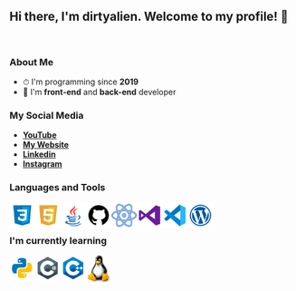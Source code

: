 ## Hi there, I'm dirtyalien. Welcome to my profile! 👋

<br />

### About Me
- ⏱ I'm programming since **2019**
- 🔧 I'm **front-end** and **back-end** developer


### My Social Media
- [**YouTube**][yt]
- [**My Website**][website]
- [**Linkedin**][ln]
- [**Instagram**][ig]

### Languages and Tools
<img align="left" width="45px" src="https://github.com/dirty4lien/dirty4lien/blob/main/images/icons8-css3-512.png?raw=true"/>
<img align="left" width="45px" src="https://github.com/dirty4lien/dirty4lien/blob/main/images/icons8-html-5-512.png?raw=true"/>
<img align="left" width="45px" src="https://github.com/dirty4lien/dirty4lien/blob/main/images/icons8-java-512.png?raw=true"/>
<img align="left" width="45px" src="https://github.com/dirty4lien/dirty4lien/blob/main/images/icons8-github-512.png?raw=true"/>
<img align="left" width="45px" src="https://github.com/dirty4lien/dirty4lien/blob/main/images/icons8-react-512.png?raw=true"/>
<img align="left" width="45px" src="https://github.com/dirty4lien/dirty4lien/blob/main/images/icons8-visual-studio-512.png?raw=true"/>
<img align="left" width="45px" src="https://github.com/dirty4lien/dirty4lien/blob/main/images/icons8-visual-studio-code-2019-512.png?raw=true"/>
<img align="left" width="45px" src="https://github.com/dirty4lien/dirty4lien/blob/main/images/icons8-wordpress-512.png?raw=true"/>

</br>
</br>

### I'm currently learning
<img align="left" width="45px" src="https://github.com/dirty4lien/dirty4lien/blob/main/images/icons8-python-512.png?raw=true"/>
<img align="left" width="45px" src="https://github.com/dirty4lien/dirty4lien/blob/main/images/icons8-c-sharp-logo-512.png?raw=true"/>
<img align="left" width="45px" src="https://github.com/dirty4lien/dirty4lien/blob/main/images/icons8-c++-512.png?raw=true"/>
<img align="left" width="45px" src="https://github.com/dirty4lien/dirty4lien/blob/main/images/linux.png?raw=true"/>


[website]: https://spencerw.pl/
[yt]: https://spencerw.pl/
[ln]: https://spencerw.pl/
[ig]: https://spencerw.pl/

